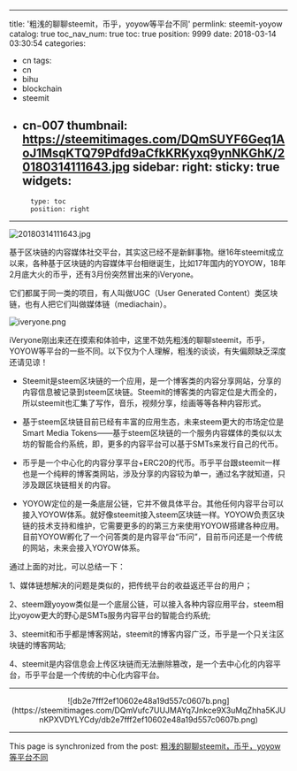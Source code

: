 
---
title: '粗浅的聊聊steemit，币乎，yoyow等平台不同'
permlink: steemit-yoyow
catalog: true
toc_nav_num: true
toc: true
position: 9999
date: 2018-03-14 03:30:54
categories:
- cn
tags:
- cn
- bihu
- blockchain
- steemit
- cn-007
thumbnail: https://steemitimages.com/DQmSUYF6Geq1AoJ1MsqKTQ79Pdfd9aCfkKRKyxq9ynNKGhK/20180314111643.jpg
sidebar:
    right:
        sticky: true
widgets:
    -
        type: toc
        position: right
---


![20180314111643.jpg](https://steemitimages.com/DQmSUYF6Geq1AoJ1MsqKTQ79Pdfd9aCfkKRKyxq9ynNKGhK/20180314111643.jpg)

基于区块链的内容媒体社交平台，其实这已经不是新鲜事物。继16年steemit成立以来，各种基于区块链的内容媒体平台相继诞生，比如17年国内的YOYOW，18年2月底大火的币乎，还有3月份突然冒出来的iVeryone。

它们都属于同一类的项目，有人叫做UGC（User Generated Content）类区块链，也有人把它们叫做媒体链（mediachain）。

![iveryone.png](https://steemitimages.com/DQmekkPTSdHtKSgFY48AQ9pB7JRgbrjjhALRYBNiHHTGXhv/iveryone.png)

iVeryone刚出来还在摸索和体验中，这里不妨先粗浅的聊聊steemit，币乎，YOYOW等平台的一些不同。以下仅为个人理解，粗浅的谈谈，有失偏颇缺乏深度还请见谅！

* Steemit是steem区块链的一个应用，是一个博客类的内容分享网站，分享的内容信息被记录到steem区块链。Steemit的博客类的内容定位是大而全的，所以steemit也汇集了写作，音乐，视频分享，绘画等等各种内容形式。

* 基于steem区块链目前已经有丰富的应用生态，未来steem更大的市场定位是Smart Media Tokens——基于steem区块链的一个服务内容媒体的类似以太坊的智能合约系统，即，更多的内容平台可以基于SMTs来发行自己的代币。

* 币乎是一个中心化的内容分享平台+ERC20的代币。币乎平台跟steemit一样也是一个纯粹的博客类网站，涉及分享的内容较为单一，通过名字就知道，只涉及跟区块链相关的内容。

* YOYOW定位的是一条底层公链，它并不做具体平台。其他任何内容平台可以接入YOYOW体系。就好像steemit接入steem区块链一样。YOYOW负责区块链的技术支持和维护，它需要更多的的第三方来使用YOYOW搭建各种应用。目前YOYOW孵化了一个问答类的是内容平台“币问”，目前币问还是一个传统的网站，未来会接入YOYOW体系。
 
通过上面的对比，可以总结一下：

1、媒体链想解决的问题是类似的，把传统平台的收益返还平台的用户；

2、steem跟yoyow类似是一个底层公链，可以接入各种内容应用平台，steem相比yoyow更大的野心是SMTs服务内容平台的智能合约系统;

3、steemit和币乎都是博客网站，steemit的博客内容广泛，币乎是一个只关注区块链的博客网站;

4、steemit是内容信息会上传区块链而无法删除篡改，是一个去中心化的内容平台，币乎平台是一个传统的中心化内容平台。

---

<center>![db2e7fff2ef10602e48a19d557c0607b.png](https://steemitimages.com/DQmVufc7UUJMAYq7Jnkce9X3uMqZhha5KJUnKPXVDYLYCdy/db2e7fff2ef10602e48a19d557c0607b.png)</center>

- - -

This page is synchronized from the post: [粗浅的聊聊steemit，币乎，yoyow等平台不同](https://steemit.com/@yellowbird/steemit-yoyow)
